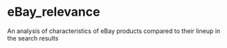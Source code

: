 # eBay_relevance
An analysis of characteristics of eBay products compared to their lineup in the search results
